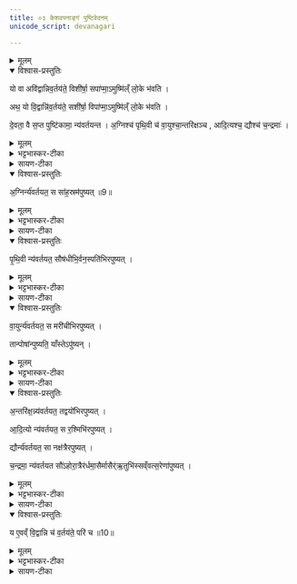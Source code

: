 ```yaml
---
title: ०३ केशवपनाङ्गं पुष्टिवेदनम्
unicode_script: devanagari

---
```

<details><summary>मूलम्</summary>

यो वा अवि॑द्वान्निव॒र्तय॑ते ।
विशी॑र्षा॒ सपा॑प्मा॒ऽमुष्मि॑ल्ँ लो॒के भ॑वति ।
अथ॒ यो वि॒द्वान्नि॑व॒र्तय॑ते ।
सशी॑र्षा॒ विपा॑प्मा॒ऽमुष्मि॑ल्ँ लो॒के भ॑वति ।
दे॒वता॒ वै स॒प्त पुष्टि॑कामा॒ न्य॑वर्तयन्त ।
अ॒ग्निश्च॑ पृथि॒वी च॑ ।
वा॒युश्चा॒न्तरि॑क्षञ्च ।
आ॒दि॒त्यश्च॒ द्यौश्च॑ च॒न्द्रमाः॑ ।
अ॒ग्निर्न्य॑वर्तयत ।
स सा॑ह॒स्रम॑पुष्यत् ॥9॥  
पृ॒थि॒वी न्य॑वर्तयत ।
सौष॑धीभि॒र्वन॒स्पति॑भिरपुष्यत् ।
वा॒युर्न्य॑वर्तयत ।
स मरी॑चीभिरपुष्यत् ।
अ॒न्तरि॑क्ष॒न्न्य॑वर्तयत ।
तद्वयो॑भिरपुष्यत् ।
आ॒दि॒त्यो न्य॑वर्तयत ।
स र॒श्मिभि॑रपुष्यत् ।
द्यौर्न्य॑वर्तयत ।
सा नक्ष॑त्रैरपुष्यत् ।
च॒न्द्रमा॒ न्य॑वर्तयत ।
सौ॑ऽहोरा॒त्रैर॑र्धमा॒सैर्मासैर्॑ऋ॒तुभि॑स्सव्ँवत्स॒रेणा॑पुष्यत् ।
तान्पोषा॑न्पुष्यति ।
याँस्तेऽपु॑ष्यन् ।
य ए॒वव्ँ वि॒द्वान्नि च॑ व॒र्तय॑ते॒ परि॑ च ॥10॥
</details>

<details open><summary>विश्वास-प्रस्तुतिः</summary>

यो वा अवि॑द्वान्निव॒र्तय॑ते॒ विशी॑र्षा॒ सपा॑प्मा॒ऽमुष्मि॑ल्ँ लो॒के भ॑वति ।

अथ॒ यो वि॒द्वान्नि॑व॒र्तय॑ते॒ सशी॑र्षा॒ विपा॑प्मा॒ऽमुष्मि॑ल्ँ लो॒के भ॑वति ।

दे॒वता॒ वै स॒प्त पुष्टि॑कामा॒ न्य॑वर्तयन्त ।
अ॒ग्निश्च॑ पृथि॒वी च॑ वा॒युश्चा॒न्तरि॑क्षञ्च , आदि॒त्यश्च॒ द्यौश्च॑ च॒न्द्रमाः॑ ।  
</details>

<details><summary>मूलम्</summary>

यो वा अवि॑द्वान्निव॒र्तय॑ते॒ विशी॑र्षा॒ सपा॑प्मा॒ऽमुष्मि॑ल्ँ लो॒के भ॑वति ।

अथ॒ यो वि॒द्वान्नि॑व॒र्तय॑ते॒ सशी॑र्षा॒ विपा॑प्मा॒ऽमुष्मि॑ल्ँ लो॒के भ॑वति ।

दे॒वता॒ वै स॒प्त पुष्टि॑कामा॒ न्य॑वर्तयन्त ।
अ॒ग्निश्च॑ पृथि॒वी च॑ वा॒युश्चा॒न्तरि॑क्षञ्च , आदि॒त्यश्च॒ द्यौश्च॑ च॒न्द्रमाः॑ ।  
</details>

<details><summary>भट्टभास्कर-टीका</summary>

1यो वा इत्यादि ॥ वक्ष्यमाणानग्न्यादिपुष्टिप्रकारान् अविद्वान् यो निवर्तयते केशान् । सामर्थ्याच्चातुर्मास्यशेषोऽयमिति केचित् । चतुर्होतृप्रकरणात् तद्विषयमेव निवर्तनादिकमित्यन्ये ।
विशीर्षेत्यादि गतम् ।
</details>


<details><summary>सायण-टीका</summary>

द्वितीये नैमित्तिको होतृ-मन्त्र-होम उक्तः । तृतीये केश-निवर्तन-विषये कंचिद्ध्यानविशेषं दर्शयति । एतच् च होतृ-मन्त्र-प्रयुक्तेषु कर्मसु चातुर्मास्यादि-कर्मसु च यत्र यत्र केशनिकृन्तनम् अस्ति तत्र सर्वत्राङ्गत्वेनैतद् वेदनं द्रष्टव्यम् । तद् इदं वेदनम् अन्वय-व्यतिरेकाभ्यां विधत्ते-

> यो वा अविद्वान् निवर्तयते । विशीर्षा स पाप्माऽमुष्मिँल् लोके भवति । अथ यो विद्वान् निवर्तयते [[P444]] सशीर्षा विपाप्मा ऽमुष्मिँल् लोके भवति, 

इति ।
वक्ष्यमाण-प्रकारेणाग्न्यादयो देवाः केश-निवर्तनेन यां पुष्टिं संपादितवन्तस् तत्-पुष्टि-साधनम् इह निवर्तनम् इत्य् अविदित्वा यः केश-निवर्तनं प्राप्नोति स स्वर्ग-लोके शिरो-रहितः पापी भवति । तद्-वेदन-पूर्वके तु निवर्तने शिरः-सहितः पाप-रहितो भवति । तस्माद् वेदनं संपादयेत् ।
</details>

<details open><summary>विश्वास-प्रस्तुतिः</summary>

अ॒ग्निर्न्य॑वर्तयत॒ स सा॑ह॒स्रम॑पुष्यत् ॥9॥  
</details>

<details><summary>मूलम्</summary>

अ॒ग्निर्न्य॑वर्तयत॒ स सा॑ह॒स्रम॑पुष्यत् ॥9॥  
</details>

<details><summary>भट्टभास्कर-टीका</summary>

अग्न्यादयस्सप्त देवताः पुष्टिकामाः पूर्वं न्यवर्तयन्त ।
</details>

<details><summary>सायण-टीका</summary>

ता एता अग्न्यादिभिः संपादिताः पुष्टीः क्रमेण दर्शयति-

> देवता वै सप्त पुष्टि-कामा न्यवर्तयन्त ।  
> अग्निश् च पृथिवी च ।  
> वायुश् चान्तरिक्षं च ।  
> आदित्यश् च द्यौश् च चन्द्रमाः ।  
> [[अग्नयेवर्तयत|अग्निर् न्यवर्तयत]] ।  
> स सहस्रम् अपुष्यत्।  
> पृथिवी न्यवर्तयत ।  
> सौषधीभिर् वनस्पतिभिर् अपुष्यत् ।  
> वायुर् न्यवर्तयत ।  
> स मरीचीभिर् अपुष्यत् ।  
> अन्तरिक्षं न्यवर्तयत ।  
> तद् वयोभिर् अपुष्यत् ।  
> आदित्यो न्यवर्तयत ।  
> स रश्मिभिर् अपुष्यत् ।  
> द्यौर् न्यवर्तयत ।  
> सा नक्षत्रैर् अपुष्यत् ।  
> चन्द्रमा न्यवर्तयत ।  
> सोऽहोरात्रैर्-अर्ध-मासैर्-मासैर्-ऋतुभिः संवत्सरेणापुष्यत् ।  
> तान् पोषान् पुष्यति ।  
> यैस् ते ऽपुष्यन् ।  
> य एवं विद्वान् नि च वर्तयते परि च, 

इति ॥

न्यवर्तयत, स्वकीयान् केशान् न्यवर्तयत । 
</details>

<details open><summary>विश्वास-प्रस्तुतिः</summary>

पृ॒थि॒वी न्य॑वर्तयत॒ सौष॑धीभि॒र्वन॒स्पति॑भिरपुष्यत् ।
</details>

<details><summary>मूलम्</summary>

पृ॒थि॒वी न्य॑वर्तयत॒ सौष॑धीभि॒र्वन॒स्पति॑भिरपुष्यत् ।
</details>

<details><summary>भट्टभास्कर-टीका</summary>

साहस्रं सहस्रपरिमाणं बहुप्रकारपुष्टिकम् ।
</details>

<details><summary>सायण-टीका</summary>

स साहस्रं, सहस्र-संख्योपेतं धनम् अपुष्यत्, [[P445]] पुष्टम् अकरोत् । पृथिव्यादय ओषध्यादिभिर् जगत्-पुष्टिं संपादितवन्तः । 
</details>

<details open><summary>विश्वास-प्रस्तुतिः</summary>

वा॒युर्न्य॑वर्तयत॒ स मरी॑चीभिरपुष्यत् ।  


तान्पोषा॑न्पुष्यति॒ याँस्तेऽपु॑ष्यन् ।
</details>

<details><summary>मूलम्</summary>

वा॒युर्न्य॑वर्तयत॒ स मरी॑चीभिरपुष्यत् ।  


तान्पोषा॑न्पुष्यति॒ याँस्तेऽपु॑ष्यन् ।
</details>

<details><summary>भट्टभास्कर-टीका</summary>

अपुष्यत् पुष्टोऽभवत् । मरीचयो रश्मयः ।
</details>

<details><summary>सायण-टीका</summary>

मरीचि-शब्देन अग्नय उपलक्ष्यन्ते । वायुना ह्य् अग्नयः प्रज्वाल्यन्ते । 
</details>


<details open><summary>विश्वास-प्रस्तुतिः</summary>

अ॒न्तरि॑क्ष॒न्न्य॑वर्तयत॒ तद्वयो॑भिरपुष्यत् ।  

आ॒दि॒त्यो न्य॑वर्तयत॒ स र॒श्मिभि॑रपुष्यत् ।  

द्यौर्न्य॑वर्तयत॒ सा नक्ष॑त्रैरपुष्यत् ।

च॒न्द्रमा॒ न्य॑वर्तयत सौ॑ऽहोरा॒त्रैर॑र्धमा॒सैर्मासैर्॑ऋ॒तुभि॑स्सव्ँवत्स॒रेणा॑पुष्यत् ।
</details>

<details><summary>मूलम्</summary>

अ॒न्तरि॑क्ष॒न्न्य॑वर्तयत॒ तद्वयो॑भिरपुष्यत् ।  

आ॒दि॒त्यो न्य॑वर्तयत॒ स र॒श्मिभि॑रपुष्यत् ।  

द्यौर्न्य॑वर्तयत॒ सा नक्ष॑त्रैरपुष्यत् ।

च॒न्द्रमा॒ न्य॑वर्तयत सौ॑ऽहोरा॒त्रैर॑र्धमा॒सैर्मासैर्॑ऋ॒तुभि॑स्सव्ँवत्स॒रेणा॑पुष्यत् ।
</details>

<details><summary>भट्टभास्कर-टीका</summary>

वयांसि पक्षिणः ।
</details>

<details><summary>सायण-टीका</summary>

वयोभिः पक्षिभिः । 
</details>


<details open><summary>विश्वास-प्रस्तुतिः</summary>

य ए॒वव्ँ वि॒द्वान्नि च॑ व॒र्तय॑ते॒ परि॑ च ॥10॥
</details>

<details><summary>मूलम्</summary>

य ए॒वव्ँ वि॒द्वान्नि च॑ व॒र्तय॑ते॒ परि॑ च ॥10॥
</details>

<details><summary>भट्टभास्कर-टीका</summary>

एवं विद्वान् यो निवर्तयते परिवर्तयते च स तान् पोषान् पुष्यति, यानग्न्यादयोऽपुष्यन् । सामान्यपुष्टेर्विशेषपुष्टिः कर्म ॥

इति तैत्तिरीयब्राह्मणे द्वितीयाष्टके तृतीयप्तपाठके तृतीयोऽनुवाकः ॥  

</details>

<details><summary>सायण-टीका</summary>

यः पुमान् अग्न्यादि-देवताभिः संपादितां सृष्टिं तत्-साधनत्वं च निवर्तनस्य विद्वान् निवर्तयते परिवर्तयते वा केशानां कर्तनं, स पुमान् अग्न्यादिभिर् ये पोषाः संपादितास् तान् पोषान् सर्वान् प्रामोति ॥

इति श्रीमत्-सायणाचार्य-विरचिते माधवीये वेदार्थ-प्रकाशे कृष्ण-यजुर्वेदीय-तैत्तिरीय-ब्राह्मण-भाष्ये द्वितीय-काण्डे तृतीय-प्रपाठके तृतीयोऽनुवाकः ॥ ३ ॥
</details>
